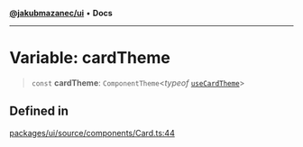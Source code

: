 [**@jakubmazanec/ui**](../README.md) • **Docs**

---

# Variable: cardTheme

> `const` **cardTheme**: `ComponentTheme`\<_typeof_ [`useCardTheme`](../functions/useCardTheme.md)\>

## Defined in

[packages/ui/source/components/Card.ts:44](https://github.com/jakubmazanec/tools/blob/4ad59c6b8eb7868ab1902d25f4c1aae28b28a6e4/packages/ui/source/components/Card.ts#L44)

